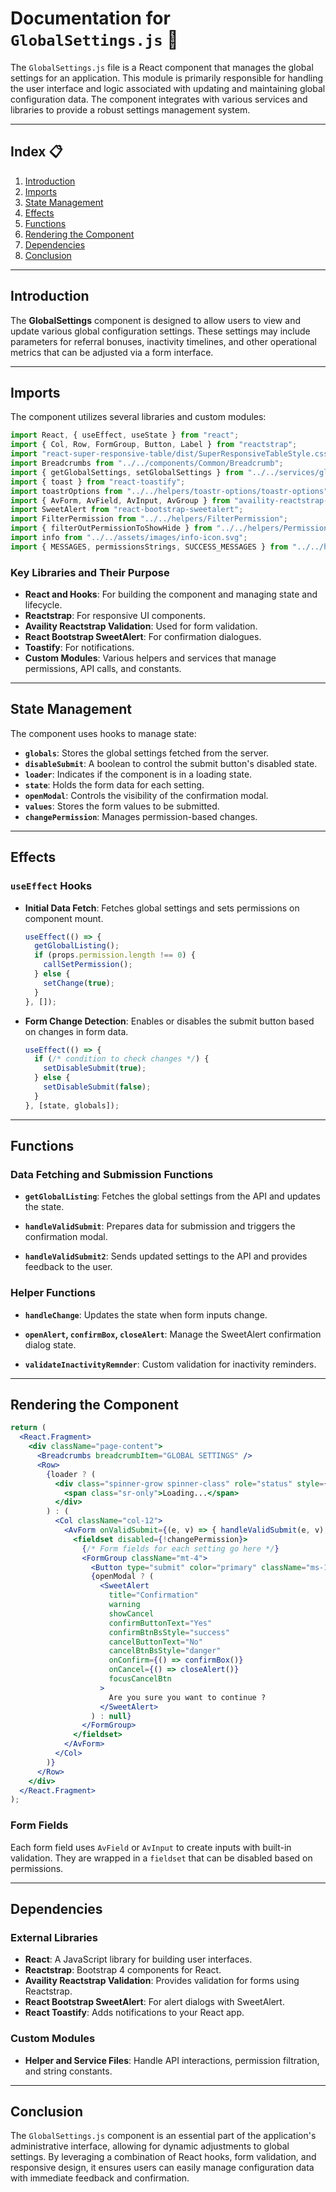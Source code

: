 # Documentation for `GlobalSettings.js` 📜

The `GlobalSettings.js` file is a React component that manages the global settings for an application. This module is primarily responsible for handling the user interface and logic associated with updating and maintaining global configuration data. The component integrates with various services and libraries to provide a robust settings management system.

---

## Index 📋

1. [Introduction](#introduction)
2. [Imports](#imports)
3. [State Management](#state-management)
4. [Effects](#effects)
5. [Functions](#functions)
6. [Rendering the Component](#rendering-the-component)
7. [Dependencies](#dependencies)
8. [Conclusion](#conclusion)

---

## Introduction

The **GlobalSettings** component is designed to allow users to view and update various global configuration settings. These settings may include parameters for referral bonuses, inactivity timelines, and other operational metrics that can be adjusted via a form interface.

---

## Imports

The component utilizes several libraries and custom modules:

```javascript
import React, { useEffect, useState } from "react";
import { Col, Row, FormGroup, Button, Label } from "reactstrap";
import "react-super-responsive-table/dist/SuperResponsiveTableStyle.css";
import Breadcrumbs from "../../components/Common/Breadcrumb";
import { getGlobalSettings, setGlobalSettings } from "../../services/globalSettings_api_helper";
import { toast } from "react-toastify";
import toastrOptions from "../../helpers/toastr-options/toastr-options";
import { AvForm, AvField, AvInput, AvGroup } from "availity-reactstrap-validation";
import SweetAlert from "react-bootstrap-sweetalert";
import FilterPermission from "../../helpers/FilterPermission";
import { filterOutPermissionToShowHide } from "../../helpers/PermissionUtils";
import info from "../../assets/images/info-icon.svg";
import { MESSAGES, permissionsStrings, SUCCESS_MESSAGES } from "../../helpers/StringConstant";
```

### Key Libraries and Their Purpose

- **React and Hooks**: For building the component and managing state and lifecycle.
- **Reactstrap**: For responsive UI components.
- **Availity Reactstrap Validation**: Used for form validation.
- **React Bootstrap SweetAlert**: For confirmation dialogues.
- **Toastify**: For notifications.
- **Custom Modules**: Various helpers and services that manage permissions, API calls, and constants.

---

## State Management

The component uses hooks to manage state:

- **`globals`**: Stores the global settings fetched from the server.
- **`disableSubmit`**: A boolean to control the submit button's disabled state.
- **`loader`**: Indicates if the component is in a loading state.
- **`state`**: Holds the form data for each setting.
- **`openModal`**: Controls the visibility of the confirmation modal.
- **`values`**: Stores the form values to be submitted.
- **`changePermission`**: Manages permission-based changes.

---

## Effects

### `useEffect` Hooks

- **Initial Data Fetch**: Fetches global settings and sets permissions on component mount.
  ```javascript
  useEffect(() => {
    getGlobalListing();
    if (props.permission.length !== 0) {
      callSetPermission();
    } else {
      setChange(true);
    }
  }, []);
  ```

- **Form Change Detection**: Enables or disables the submit button based on changes in form data.
  ```javascript
  useEffect(() => {
    if (/* condition to check changes */) {
      setDisableSubmit(true);
    } else {
      setDisableSubmit(false);
    }
  }, [state, globals]);
  ```

---

## Functions

### Data Fetching and Submission Functions

- **`getGlobalListing`**: Fetches the global settings from the API and updates the state.

- **`handleValidSubmit`**: Prepares data for submission and triggers the confirmation modal.

- **`handleValidSubmit2`**: Sends updated settings to the API and provides feedback to the user.

### Helper Functions

- **`handleChange`**: Updates the state when form inputs change.

- **`openAlert`, `confirmBox`, `closeAlert`**: Manage the SweetAlert confirmation dialog state.

- **`validateInactivityRemnder`**: Custom validation for inactivity reminders.

---

## Rendering the Component

```jsx
return (
  <React.Fragment>
    <div className="page-content">
      <Breadcrumbs breadcrumbItem="GLOBAL SETTINGS" />
      <Row>
        {loader ? (
          <div class="spinner-grow spinner-class" role="status" style={{ marginTop: "40px" }}>
            <span class="sr-only">Loading...</span>
          </div>
        ) : (
          <Col className="col-12">
            <AvForm onValidSubmit={(e, v) => { handleValidSubmit(e, v); }}>
              <fieldset disabled={!changePermission}>
                {/* Form fields for each setting go here */}
                <FormGroup className="mt-4">
                  <Button type="submit" color="primary" className="ms-1" disabled={disableSubmit}>Submit</Button>
                  {openModal ? (
                    <SweetAlert
                      title="Confirmation"
                      warning
                      showCancel
                      confirmButtonText="Yes"
                      confirmBtnBsStyle="success"
                      cancelButtonText="No"
                      cancelBtnBsStyle="danger"
                      onConfirm={() => confirmBox()}
                      onCancel={() => closeAlert()}
                      focusCancelBtn
                    >
                      Are you sure you want to continue ?
                    </SweetAlert>
                  ) : null}
                </FormGroup>
              </fieldset>
            </AvForm>
          </Col>
        )}
      </Row>
    </div>
  </React.Fragment>
);
```

### Form Fields

Each form field uses `AvField` or `AvInput` to create inputs with built-in validation. They are wrapped in a `fieldset` that can be disabled based on permissions.

---

## Dependencies

### External Libraries

- **React**: A JavaScript library for building user interfaces.
- **Reactstrap**: Bootstrap 4 components for React.
- **Availity Reactstrap Validation**: Provides validation for forms using Reactstrap.
- **React Bootstrap SweetAlert**: For alert dialogs with SweetAlert.
- **React Toastify**: Adds notifications to your React app.

### Custom Modules

- **Helper and Service Files**: Handle API interactions, permission filtration, and string constants.

---

## Conclusion

The `GlobalSettings.js` component is an essential part of the application's administrative interface, allowing for dynamic adjustments to global settings. By leveraging a combination of React hooks, form validation, and responsive design, it ensures users can easily manage configuration data with immediate feedback and confirmation.
